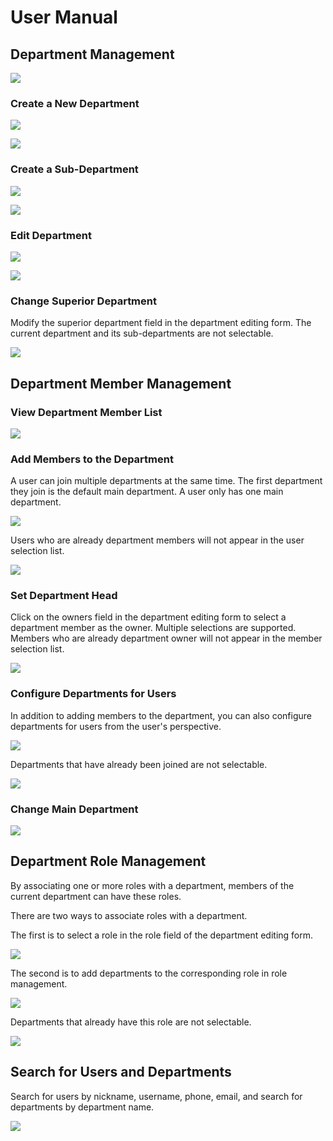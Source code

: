 # User Manual

## Department Management

![](https://nocobase-docs.oss-cn-beijing.aliyuncs.com/a6eb94a5cc85a6c7b310f33173a5259d.png)

### Create a New Department

![](https://nocobase-docs.oss-cn-beijing.aliyuncs.com/4857910991ae374b63251cee99511e93.png)

![](https://nocobase-docs.oss-cn-beijing.aliyuncs.com/0cd13d99dcd21ced0bb1683557f0b76b.png)

### Create a Sub-Department

![](https://nocobase-docs.oss-cn-beijing.aliyuncs.com/0be8c7db8d12c23f6fe137e7ce23688a.png)

![](https://nocobase-docs.oss-cn-beijing.aliyuncs.com/2db2fc2037ed383edd60117a46fc9dd0.png)

### Edit Department

![](https://nocobase-docs.oss-cn-beijing.aliyuncs.com/a147319577e5cc36b5862c1e511f6722.png)

![](https://nocobase-docs.oss-cn-beijing.aliyuncs.com/f206f866753cf30ac78aadf4f76bad32.png)

### Change Superior Department

Modify the superior department field in the department editing form. The current department and its sub-departments are not selectable.

![](https://nocobase-docs.oss-cn-beijing.aliyuncs.com/9d80ddf42f32c77186566ed8ada70128.png)

## Department Member Management

### View Department Member List

![](https://nocobase-docs.oss-cn-beijing.aliyuncs.com/2aaf4d9bf55da105b5fca4e9f7e23ca7.png)

### Add Members to the Department

A user can join multiple departments at the same time. The first department they join is the default main department. A user only has one main department.

![](https://nocobase-docs.oss-cn-beijing.aliyuncs.com/60afd282f33b555e6fe0662b9da544cc.png)

Users who are already department members will not appear in the user selection list.

![](https://nocobase-docs.oss-cn-beijing.aliyuncs.com/6bcd93173c169973f970de35d2657993.png)

### Set Department Head

Click on the owners field in the department editing form to select a department member as the owner. Multiple selections are supported. Members who are already department owner will not appear in the member selection list.

![](https://nocobase-docs.oss-cn-beijing.aliyuncs.com/92970546cbd0aeb5a8b6a36da87583bd.png)

### Configure Departments for Users

In addition to adding members to the department, you can also configure departments for users from the user's perspective.

![](https://nocobase-docs.oss-cn-beijing.aliyuncs.com/ca82a802012572e225570e8be93a4094.png)

Departments that have already been joined are not selectable.

![](https://nocobase-docs.oss-cn-beijing.aliyuncs.com/70e16d17ee9c4b5d43f8a5e1c633b177.png)

### Change Main Department

![](https://nocobase-docs.oss-cn-beijing.aliyuncs.com/da92dd1e10268adcd35445e9f1dac771.png)

## Department Role Management

By associating one or more roles with a department, members of the current department can have these roles.

There are two ways to associate roles with a department.

The first is to select a role in the role field of the department editing form.

![](https://nocobase-docs.oss-cn-beijing.aliyuncs.com/70f77bb89aa1fb415c152a51a51cc23b.png)

The second is to add departments to the corresponding role in role management.

![](https://nocobase-docs.oss-cn-beijing.aliyuncs.com/f2a7bec937cf2f179ce868a92b98416d.png)

Departments that already have this role are not selectable.

![](https://nocobase-docs.oss-cn-beijing.aliyuncs.com/be10299893581e1f97a4e01ddd5c7e59.png)

## Search for Users and Departments

Search for users by nickname, username, phone, email, and search for departments by department name.

![](https://nocobase-docs.oss-cn-beijing.aliyuncs.com/2d71346a5400205b22436b4db331a9b8.png)